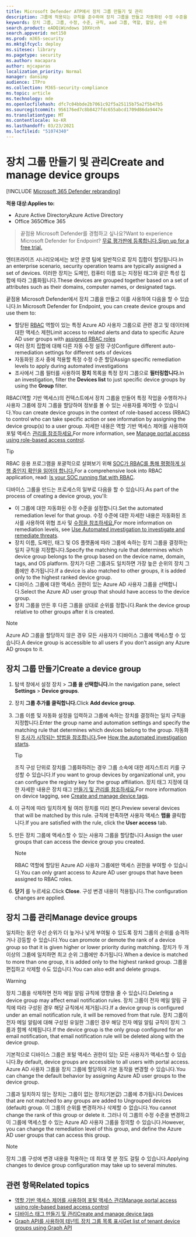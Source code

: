 ```yaml
---
title: Microsoft Defender ATP에서 장치 그룹 만들기 및 관리
description: 그룹에 적용되는 규칙을 준수하여 장치 그룹을 만들고 자동화된 수정 수준을 설정
keywords: 장치 그룹, 그룹, 수정, 수준, 규칙, aad 그룹, 역할, 할당, 순위
search.product: eADQiWindows 10XVcnh
search.appverid: met150
ms.prod: m365-security
ms.mktglfcycl: deploy
ms.sitesec: library
ms.pagetype: security
ms.author: macapara
author: mjcaparas
localization_priority: Normal
manager: dansimp
audience: ITPro
ms.collection: M365-security-compliance
ms.topic: article
ms.technology: mde
ms.openlocfilehash: dfc7c04bbde2b7061c92f5a25115b75a2f5b47b5
ms.sourcegitcommit: 956176ed7c8b8427fdc655abcd1709d86da9447e
ms.translationtype: MT
ms.contentlocale: ko-KR
ms.lasthandoff: 03/23/2021
ms.locfileid: "51074340"
---
```

# <a name="create-and-manage-device-groups"></a><span data-ttu-id="21a33-104">장치 그룹 만들기 및 관리</span><span class="sxs-lookup"><span data-stu-id="21a33-104">Create and manage device groups</span></span>

[!INCLUDE [Microsoft 365 Defender rebranding](../../includes/microsoft-defender.md)]


<span data-ttu-id="21a33-105">**적용 대상:**</span><span class="sxs-lookup"><span data-stu-id="21a33-105">**Applies to:**</span></span>
- <span data-ttu-id="21a33-106">Azure Active Directory</span><span class="sxs-lookup"><span data-stu-id="21a33-106">Azure Active Directory</span></span>
- <span data-ttu-id="21a33-107">Office 365</span><span class="sxs-lookup"><span data-stu-id="21a33-107">Office 365</span></span>

> <span data-ttu-id="21a33-108">끝점용 Microsoft Defender를 경험하고 싶나요?</span><span class="sxs-lookup"><span data-stu-id="21a33-108">Want to experience Microsoft Defender for Endpoint?</span></span> [<span data-ttu-id="21a33-109">무료 평가판에 등록합니다.</span><span class="sxs-lookup"><span data-stu-id="21a33-109">Sign up for a free trial.</span></span>](https://www.microsoft.com/microsoft-365/windows/microsoft-defender-atp?ocid=docs-wdatp-exposedapis-abovefoldlink)


<span data-ttu-id="21a33-110">엔터프라이즈 시나리오에서는 보안 운영 팀에 일반적으로 장치 집합이 할당됩니다.</span><span class="sxs-lookup"><span data-stu-id="21a33-110">In an enterprise scenario, security operation teams are typically assigned a set of devices.</span></span> <span data-ttu-id="21a33-111">이러한 장치는 도메인, 컴퓨터 이름 또는 지정된 태그와 같은 특성 집합에 따라 그룹화됩니다.</span><span class="sxs-lookup"><span data-stu-id="21a33-111">These devices are grouped together based on a set of attributes such as their domains, computer names, or designated tags.</span></span>

<span data-ttu-id="21a33-112">끝점용 Microsoft Defender에서 장치 그룹을 만들고 이를 사용하여 다음을 할 수 있습니다.</span><span class="sxs-lookup"><span data-stu-id="21a33-112">In Microsoft Defender for Endpoint, you can create device groups and use them to:</span></span>
- <span data-ttu-id="21a33-113">할당된 [RBAC](rbac.md) 역할이 있는 특정 Azure AD 사용자 그룹으로 관련 경고 및 데이터에 대한 액세스 제한</span><span class="sxs-lookup"><span data-stu-id="21a33-113">Limit access to related alerts and data to specific Azure AD user groups with [assigned RBAC roles](rbac.md)</span></span> 
- <span data-ttu-id="21a33-114">여러 장치 집합에 대해 다른 자동 수정 설정 구성</span><span class="sxs-lookup"><span data-stu-id="21a33-114">Configure different auto-remediation settings for different sets of devices</span></span>
- <span data-ttu-id="21a33-115">자동화된 조사 중에 적용할 특정 수정 수준 할당</span><span class="sxs-lookup"><span data-stu-id="21a33-115">Assign specific remediation levels to apply during automated investigations</span></span>
- <span data-ttu-id="21a33-116">조사에서 그룹 필터를 사용하여 **장치** 목록을 특정 장치 그룹으로 **필터링합니다.**</span><span class="sxs-lookup"><span data-stu-id="21a33-116">In an investigation, filter the **Devices list** to just specific device groups by using the **Group** filter.</span></span>

<span data-ttu-id="21a33-117">RBAC(역할 기반 액세스)의 컨텍스트에서 장치 그룹을 만들어 특정 작업을 수행하거나 사용자 그룹에 장치 그룹을 할당하여 정보를 볼 수 있는 사용자를 제어할 수 있습니다.</span><span class="sxs-lookup"><span data-stu-id="21a33-117">You can create device groups in the context of role-based access (RBAC) to control who can take specific action or see information by assigning the device group(s) to a user group.</span></span> <span data-ttu-id="21a33-118">자세한 내용은 역할 기반 액세스 제어를 사용하여 포털 액세스 [관리를 참조하세요.](rbac.md)</span><span class="sxs-lookup"><span data-stu-id="21a33-118">For more information, see [Manage portal access using role-based access control](rbac.md).</span></span>

>[!TIP]
> <span data-ttu-id="21a33-119">RBAC 응용 프로그램을 포괄적으로 살펴보기 위해 [SOC가 RBAC를 통해 평평하게 실행 중인지 확인을 읽어야 합니다.](https://techcommunity.microsoft.com/t5/Windows-Defender-ATP/Is-your-SOC-running-flat-with-limited-RBAC/ba-p/320015)</span><span class="sxs-lookup"><span data-stu-id="21a33-119">For a comprehensive look into RBAC application, read: [Is your SOC running flat with RBAC](https://techcommunity.microsoft.com/t5/Windows-Defender-ATP/Is-your-SOC-running-flat-with-limited-RBAC/ba-p/320015).</span></span>

<span data-ttu-id="21a33-120">디바이스 그룹을 만드는 프로세스의 일부로 다음을 할 수 있습니다.</span><span class="sxs-lookup"><span data-stu-id="21a33-120">As part of the process of creating a device group, you'll:</span></span>
- <span data-ttu-id="21a33-121">이 그룹에 대한 자동화된 수정 수준을 설정합니다.</span><span class="sxs-lookup"><span data-stu-id="21a33-121">Set the automated remediation level for that group.</span></span> <span data-ttu-id="21a33-122">수정 수준에 대한 자세한 내용은 자동화된 조사를 사용하여 위협 조사 및 [수정을 참조하세요.](automated-investigations.md)</span><span class="sxs-lookup"><span data-stu-id="21a33-122">For more information on remediation levels, see [Use Automated investigation to investigate and remediate threats](automated-investigations.md).</span></span>
- <span data-ttu-id="21a33-123">장치 이름, 도메인, 태그 및 OS 플랫폼에 따라 그룹에 속하는 장치 그룹을 결정하는 일치 규칙을 지정합니다.</span><span class="sxs-lookup"><span data-stu-id="21a33-123">Specify the matching rule that determines which device group belongs to the group based on the device name, domain, tags, and OS platform.</span></span> <span data-ttu-id="21a33-124">장치가 다른 그룹과도 일치하면 가장 높은 순위의 장치 그룹에만 추가됩니다.</span><span class="sxs-lookup"><span data-stu-id="21a33-124">If a device is also matched to other groups, it is added only to the highest ranked device group.</span></span>
- <span data-ttu-id="21a33-125">디바이스 그룹에 대한 액세스 권한이 있는 Azure AD 사용자 그룹을 선택합니다.</span><span class="sxs-lookup"><span data-stu-id="21a33-125">Select the Azure AD user group that should have access to the device group.</span></span>
- <span data-ttu-id="21a33-126">장치 그룹을 만든 후 다른 그룹을 상대로 순위를 정합니다.</span><span class="sxs-lookup"><span data-stu-id="21a33-126">Rank the device group relative to other groups after it is created.</span></span>

>[!NOTE]
><span data-ttu-id="21a33-127">Azure AD 그룹을 할당하지 않은 경우 모든 사용자가 디바이스 그룹에 액세스할 수 있습니다.</span><span class="sxs-lookup"><span data-stu-id="21a33-127">A device group is accessible to all users if you don’t assign any Azure AD groups to it.</span></span>

## <a name="create-a-device-group"></a><span data-ttu-id="21a33-128">장치 그룹 만들기</span><span class="sxs-lookup"><span data-stu-id="21a33-128">Create a device group</span></span>

1. <span data-ttu-id="21a33-129">탐색 창에서 설정 장치  >  **그룹 을 선택합니다.**</span><span class="sxs-lookup"><span data-stu-id="21a33-129">In the navigation pane, select **Settings** > **Device groups**.</span></span>

2. <span data-ttu-id="21a33-130">장치 **그룹 추가를 클릭합니다.**</span><span class="sxs-lookup"><span data-stu-id="21a33-130">Click **Add device group**.</span></span>

3. <span data-ttu-id="21a33-131">그룹 이름 및 자동화 설정을 입력하고 그룹에 속하는 장치를 결정하는 일치 규칙을 지정합니다.</span><span class="sxs-lookup"><span data-stu-id="21a33-131">Enter the group name and automation settings and specify the matching rule that determines which devices belong to the group.</span></span> <span data-ttu-id="21a33-132">자동화된 [조사가 시작되는 방법을 참조합니다.](automated-investigations.md#how-the-automated-investigation-starts)</span><span class="sxs-lookup"><span data-stu-id="21a33-132">See [How the automated investigation starts](automated-investigations.md#how-the-automated-investigation-starts).</span></span>

    >[!TIP]
    ><span data-ttu-id="21a33-133">조직 구성 단위로 장치를 그룹화하려는 경우 그룹 소속에 대한 레지스트리 키를 구성할 수 있습니다.</span><span class="sxs-lookup"><span data-stu-id="21a33-133">If you want to group devices by organizational unit, you can configure the registry key for the group affiliation.</span></span> <span data-ttu-id="21a33-134">장치 태그 지정에 대한 자세한 내용은 장치 태그 [만들기 및 관리를 참조하세요.](machine-tags.md)</span><span class="sxs-lookup"><span data-stu-id="21a33-134">For more information on device tagging, see [Create and manage device tags](machine-tags.md).</span></span>

4. <span data-ttu-id="21a33-135">이 규칙에 따라 일치하게 될 여러 장치를 미리 본다.</span><span class="sxs-lookup"><span data-stu-id="21a33-135">Preview several devices that will be matched by this rule.</span></span> <span data-ttu-id="21a33-136">규칙에 만족하면 사용자 액세스 **탭을** 클릭합니다.</span><span class="sxs-lookup"><span data-stu-id="21a33-136">If you are satisfied with the rule, click the **User access** tab.</span></span>

5. <span data-ttu-id="21a33-137">만든 장치 그룹에 액세스할 수 있는 사용자 그룹을 할당합니다.</span><span class="sxs-lookup"><span data-stu-id="21a33-137">Assign the user groups that can access the device group you created.</span></span>

    >[!NOTE]
    ><span data-ttu-id="21a33-138">RBAC 역할에 할당된 Azure AD 사용자 그룹에만 액세스 권한을 부여할 수 있습니다.</span><span class="sxs-lookup"><span data-stu-id="21a33-138">You can only grant access to Azure AD user groups that have been assigned to RBAC roles.</span></span>

6. <span data-ttu-id="21a33-139">**닫기** 를 누르세요.</span><span class="sxs-lookup"><span data-stu-id="21a33-139">Click **Close**.</span></span> <span data-ttu-id="21a33-140">구성 변경 내용이 적용됩니다.</span><span class="sxs-lookup"><span data-stu-id="21a33-140">The configuration changes are applied.</span></span>

## <a name="manage-device-groups"></a><span data-ttu-id="21a33-141">장치 그룹 관리</span><span class="sxs-lookup"><span data-stu-id="21a33-141">Manage device groups</span></span>

<span data-ttu-id="21a33-142">일치하는 동안 우선 순위가 더 높거나 낮게 부여될 수 있도록 장치 그룹의 순위를 승격하거나 강등할 수 있습니다.</span><span class="sxs-lookup"><span data-stu-id="21a33-142">You can promote or demote the rank of a device group so that it is given higher or lower priority during matching.</span></span> <span data-ttu-id="21a33-143">장치가 두 개 이상의 그룹에 일치하면 최고 순위 그룹에만 추가됩니다.</span><span class="sxs-lookup"><span data-stu-id="21a33-143">When a device is matched to more than one group, it is added only to the highest ranked group.</span></span> <span data-ttu-id="21a33-144">그룹을 편집하고 삭제할 수도 있습니다.</span><span class="sxs-lookup"><span data-stu-id="21a33-144">You can also edit and delete groups.</span></span>

>[!WARNING]
><span data-ttu-id="21a33-145">장치 그룹을 삭제하면 전자 메일 알림 규칙에 영향을 줄 수 있습니다.</span><span class="sxs-lookup"><span data-stu-id="21a33-145">Deleting a device group may affect email notification rules.</span></span> <span data-ttu-id="21a33-146">장치 그룹이 전자 메일 알림 규칙에 따라 구성된 경우 해당 규칙에서 제거됩니다.</span><span class="sxs-lookup"><span data-stu-id="21a33-146">If a device group is configured under an email notification rule, it will be removed from that rule.</span></span> <span data-ttu-id="21a33-147">장치 그룹이 전자 메일 알림에 대해 구성된 유일한 그룹인 경우 해당 전자 메일 알림 규칙이 장치 그룹과 함께 삭제됩니다.</span><span class="sxs-lookup"><span data-stu-id="21a33-147">If the device group is the only group configured for an email notification, that email notification rule will be deleted along with the device group.</span></span>

<span data-ttu-id="21a33-148">기본적으로 디바이스 그룹은 포털 액세스 권한이 있는 모든 사용자가 액세스할 수 있습니다.</span><span class="sxs-lookup"><span data-stu-id="21a33-148">By default, device groups are accessible to all users with portal access.</span></span> <span data-ttu-id="21a33-149">Azure AD 사용자 그룹을 장치 그룹에 할당하여 기본 동작을 변경할 수 있습니다.</span><span class="sxs-lookup"><span data-stu-id="21a33-149">You can change the default behavior by assigning Azure AD user groups to the device group.</span></span>

<span data-ttu-id="21a33-150">그룹과 일치하지 않는 장치는 그룹이 없는 장치(기본값) 그룹에 추가됩니다.</span><span class="sxs-lookup"><span data-stu-id="21a33-150">Devices that are not matched to any groups are added to Ungrouped devices (default) group.</span></span> <span data-ttu-id="21a33-151">이 그룹의 순위를 변경하거나 삭제할 수 없습니다.</span><span class="sxs-lookup"><span data-stu-id="21a33-151">You cannot change the rank of this group or delete it.</span></span> <span data-ttu-id="21a33-152">그러나 이 그룹의 수정 수준을 변경하고 이 그룹에 액세스할 수 있는 Azure AD 사용자 그룹을 정의할 수 있습니다.</span><span class="sxs-lookup"><span data-stu-id="21a33-152">However, you can change the remediation level of this group, and define the Azure AD user groups that can access this group.</span></span>

>[!NOTE]
> <span data-ttu-id="21a33-153">장치 그룹 구성에 변경 내용을 적용하는 데 최대 몇 분 정도 걸릴 수 있습니다.</span><span class="sxs-lookup"><span data-stu-id="21a33-153">Applying changes to device group configuration may take up to several minutes.</span></span>

## <a name="related-topics"></a><span data-ttu-id="21a33-154">관련 항목</span><span class="sxs-lookup"><span data-stu-id="21a33-154">Related topics</span></span>

- [<span data-ttu-id="21a33-155">역할 기반 액세스 제어를 사용하여 포털 액세스 관리</span><span class="sxs-lookup"><span data-stu-id="21a33-155">Manage portal access using role-based based access control</span></span>](rbac.md)
- [<span data-ttu-id="21a33-156">디바이스 태그 만들기 및 관리</span><span class="sxs-lookup"><span data-stu-id="21a33-156">Create and manage device tags</span></span>](machine-tags.md)
- [<span data-ttu-id="21a33-157">Graph API를 사용하여 테넌트 장치 그룹 목록 표시</span><span class="sxs-lookup"><span data-stu-id="21a33-157">Get list of tenant device groups using Graph API</span></span>](https://docs.microsoft.com/graph/api/device-list-memberof)
